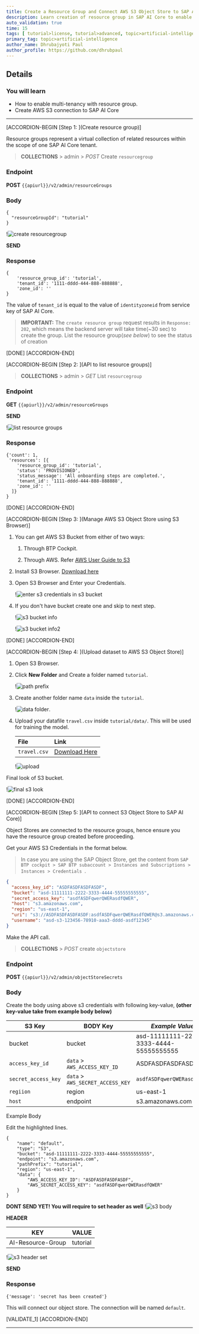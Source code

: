 ```yaml
---
title: Create a Resource Group and Connect AWS S3 Object Store to SAP AI (Postman)
description: Learn creation of resource group in SAP AI Core to enable multi-tenancy through Postman client. Store datasets to AWS S3 and connect to SAP AI Core through Postman client.
auto_validation: true
time: 15
tags: [ tutorial>license, tutorial>advanced, topic>artificial-intelligence, topic>machine-learning, products>sap-business-technology-platform ]
primary_tag: topic>artificial-intelligence
author_name: Dhrubajyoti Paul
author_profile: https://github.com/dhrubpaul
---
```


## Details
### You will learn
  - How to enable multi-tenancy with resource group.
  - Create AWS S3 connection to SAP AI Core

---

[ACCORDION-BEGIN [Step 1: ](Create resource group)]


Resource groups represent a virtual collection of related resources within the scope of one SAP AI Core tenant.

> **COLLECTIONS** > admin > *POST* Create `resourcegroup`

### Endpoint
**POST**
`{{apiurl}}/v2/admin/resourceGroups`

### Body

```
{
  "resourceGroupId": "tutorial"
}
```

!![create resourcegroup](img/postman/call-resourcegroup.png)

**SEND**

### Response
```
{
    'resource_group_id': 'tutorial',
    'tenant_id': '1111-dddd-444-888-888888',
    'zone_id': ''
}
```
The value of `tenant_id` is equal to the value of `identityzoneid` from service key of SAP AI Core.

>**IMPORTANT:** The `create resource group` request results in `Response: 202`, which means the backend server will take time(~30 sec) to create the group. List the resource group(*see below*) to see the status of creation

[DONE]
[ACCORDION-END]

[ACCORDION-BEGIN [Step 2: ](API to list resource groups)]

> **COLLECTIONS** > admin > *GET* List `resourcegroup`

### Endpoint
**GET**
`{{apiurl}}/v2/admin/resourceGroups`

**SEND**

!![list resource groups](img/postman/list-resourcegroup.png)

### Response

```
{'count': 1,
 'resources': [{
    'resource_group_id': 'tutorial',
    'status': 'PROVISIONED',
    'status_message': 'All onboarding steps are completed.',
    'tenant_id': '1111-dddd-444-888-888888',
    'zone_id': ''
  ]}
}
```

[DONE]
[ACCORDION-END]

[ACCORDION-BEGIN [Step 3: ](Manage AWS S3 Object Store using S3 Browser)]

1. You can get AWS S3 Bucket from either of two ways:

	1. Through BTP Cockpit.

	2. Through AWS. Refer [AWS User Guide to S3](https://docs.aws.amazon.com/AmazonS3/latest/userguide/create-bucket-overview.html)


2. Install S3 Browser. [Download here](https://s3browser.com/)

3. Open S3 Browser and Enter your Credentials.  

    !![enter s3 credentials in s3 bucket](img/s3/init.png)

4. If you don't have bucket create one and skip to next step.

	!![s3 bucket info](img/s3/bucket-1.png)  

	!![s3 bucket info2](img/s3/bucket-2.png)  


[DONE]
[ACCORDION-END]


[ACCORDION-BEGIN [Step 4: ](Upload dataset to AWS S3 Object Store)]

1. Open S3 Browser.

2. Click **New Folder** and Create a folder named `tutorial`.

	!![path prefix](img/s3/path-prefix.png)

2. Create another folder name `data` inside the `tutorial`.

	!![data folder](img/s3/data.png).

3. Upload your datafile `travel.csv` inside `tutorial/data/`. This will be used for training the model.

	| File   | Link |
	|  :------------- | :------------- |
	|  `travel.csv` | [Download Here](https://raw.githubusercontent.com/SAPDocuments/Tutorials/master/tutorials/ai-core-aiapi-postman-resource/travel.csv) |

	!![upload](img/s3/data-2.png)


Final look of S3 bucket.

!![final s3 look](img/s3/final.png)


[DONE]
[ACCORDION-END]

[ACCORDION-BEGIN [Step 5: ](API to connect S3 Object Store to SAP AI Core)]

Object Stores are connected to the resource groups, hence ensure you have the resource group created before proceeding.

Get your AWS S3 Credentials in the format below.

>  In case you are using the SAP Object Store, get the content from `SAP BTP cockpit > SAP BTP subaccount > Instances and Subscriptions > Instances > Credentials `.

```JSON
{
  "access_key_id": "ASDFASDFASDFASDF",
  "bucket": "asd-11111111-2222-3333-4444-55555555555",
  "secret_access_key": "asdfASDFqwerQWERasdfQWER",
  "host": "s3.amazonaws.com",
  "region": "us-east-1",
  "uri": "s3://ASDFASDFASDFASDF:asdfASDFqwerQWERasdfQWER@s3.amazonaws.com/asd-11111111-2222-3333-4444-55555555555",
  "username": "asd-s3-123456-78910-aaa3-dddd-asdf12345"
}
```

Make the API call.

> **COLLECTIONS** > *POST* create `objectstore`

### Endpoint
**POST**
`{{apiurl}}/v2/admin/objectStoreSecrets`

### Body
Create the body using above s3 credentials with following key-value, **(other key-value take from example body below)**

| S3 Key | BODY Key | *Example Value*|
| --- | -- | --- |
| bucket | bucket | asd-11111111-2222-3333-4444-55555555555
| `access_key_id` | `data` > `AWS_ACCESS_KEY_ID` | ASDFASDFASDFASDF
| `secret_access_key` | `data` > `AWS_SECRET_ACCESS_KEY` | `asdfASDFqwerQWERasdfQWER`
| `regiion` | region | us-east-1
| `host` | endpoint | s3.amazonaws.com

Example Body

Edit the highlighted lines.
```JSON[4, 5, 7, 9, 10]
{
    "name": "default",
    "type": "S3",
    "bucket": "asd-11111111-2222-3333-4444-55555555555",
    "endpoint": "s3.amazonaws.com",
    "pathPrefix": "tutorial",
    "region": "us-east-1",
    "data": {
        "AWS_ACCESS_KEY_ID": "ASDFASDFASDFASDF",
        "AWS_SECRET_ACCESS_KEY": "asdfASDFqwerQWERasdfQWER"
    }
}
```
**DONT SEND YET! You will require to set header as well**
!![s3 body](img/postman/s3-1.png)


**HEADER**

|KEY | VALUE |
| --- | --- |
| AI-Resource-Group | tutorial |


!![s3 header set](img/postman/S3-2.png)

**SEND**

### Response

```
{'message': 'secret has been created'}
```

This will connect our object store. The connection will be named `default`.

[VALIDATE_1]
[ACCORDION-END]

---
